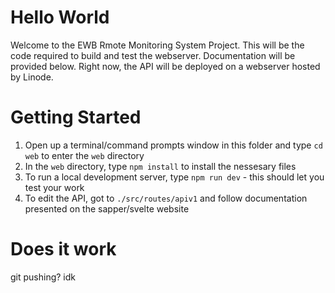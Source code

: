# Hello World
Welcome to the EWB Rmote Monitoring System Project. This will be the code required to build and test the webserver. Documentation will be provided below. Right now, the API will be deployed on a webserver hosted by Linode. 

# Getting Started
1. Open up a terminal/command prompts window in this folder and type `cd web` to enter the `web` directory
2. In the `web` directory, type `npm install` to install the nessesary files
3. To run a local development server, type `npm run dev` - this should let you test your work
4. To edit the API, got to `./src/routes/apiv1` and follow documentation presented on the sapper/svelte website

# Does it work
git pushing? idk